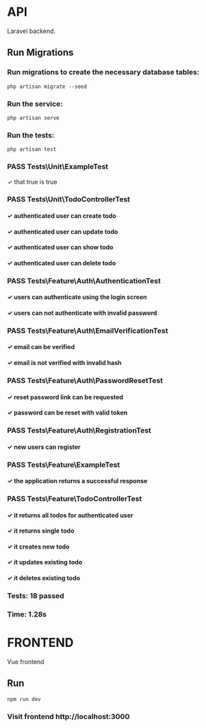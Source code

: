 # API

Laravel backend.

## Run Migrations
### Run migrations to create the necessary database tables:

`
php artisan migrate --seed
`

### Run the service:

`
php artisan serve
`

### Run the tests:

`
php artisan test
`

### PASS  Tests\Unit\ExampleTest
  ✓ that true is true

### PASS  Tests\Unit\TodoControllerTest
  #### ✓ authenticated user can create todo
  #### ✓ authenticated user can update todo
  #### ✓ authenticated user can show todo
  #### ✓ authenticated user can delete todo

### PASS  Tests\Feature\Auth\AuthenticationTest
  #### ✓ users can authenticate using the login screen
  #### ✓ users can not authenticate with invalid password

### PASS  Tests\Feature\Auth\EmailVerificationTest
  #### ✓ email can be verified
  #### ✓ email is not verified with invalid hash

### PASS  Tests\Feature\Auth\PasswordResetTest
  #### ✓ reset password link can be requested
  #### ✓ password can be reset with valid token

### PASS  Tests\Feature\Auth\RegistrationTest
  #### ✓ new users can register

### PASS  Tests\Feature\ExampleTest
  #### ✓ the application returns a successful response

### PASS  Tests\Feature\TodoControllerTest
  #### ✓ it returns all todos for authenticated user
  #### ✓ it returns single todo
  #### ✓ it creates new todo
  #### ✓ it updates existing todo
  #### ✓ it deletes existing todo

### Tests:  18 passed
### Time:   1.28s
  
# FRONTEND

Vue frontend

## Run 

`
npm run dev
`

### Visit frontend http://localhost:3000
